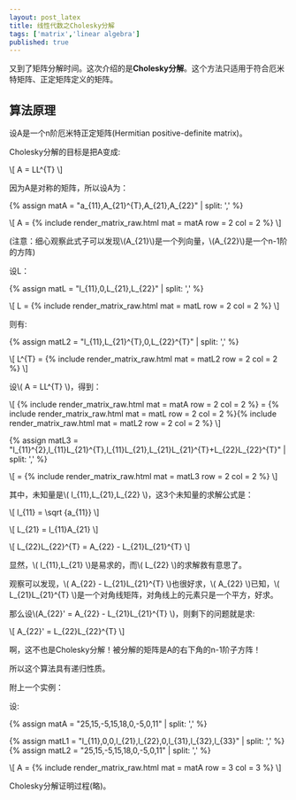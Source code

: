 ```yaml
---
layout: post_latex
title: 线性代数之Cholesky分解
tags: ['matrix','linear algebra']
published: true
---
```


又到了矩阵分解时间。这次介绍的是**Cholesky分解**。这个方法只适用于符合厄米特矩阵、正定矩阵定义的矩阵。

## 算法原理

设A是一个n阶厄米特正定矩阵(Hermitian positive-definite matrix)。

Cholesky分解的目标是把A变成:

\\[ A = LL\^\{T\} \\]

因为A是对称的矩阵，所以设A为：

{% assign matA = "a\_\{11\},A\_\{21\}\^\{T\},A\_\{21\},A\_\{22\}" | split: ',' %}

\\[ A = {% include render_matrix_raw.html mat = matA row = 2 col = 2 %} \\]

(注意：细心观察此式子可以发现\\(A\_\{21\}\\)是一个列向量，\\(A\_\{22\}\\)是一个n-1阶的方阵)

设L：

{% assign matL = "l\_\{11\},0,L\_\{21\},L\_\{22\}" | split: ',' %}

\\[ L = {% include render_matrix_raw.html mat = matL row = 2 col = 2 %} \\]

则有:

{% assign matL2 = "l\_\{11\},L\_\{21\}\^\{T\},0,L\_\{22\}\^\{T\}" | split: ',' %}

\\[ L\^\{T\} = {% include render_matrix_raw.html mat = matL2 row = 2 col = 2 %} \\]


设\\( A = LL\^\{T\} \\)，得到：

\\[ {% include render_matrix_raw.html mat = matA row = 2 col = 2 %} = {% include render_matrix_raw.html mat = matL row = 2 col = 2 %}{% include render_matrix_raw.html mat = matL2 row = 2 col = 2 %} \\]

{% assign matL3 = "l\_\{11\}\^\{2\},l\_\{11\}L\_\{21\}\^\{T\},l\_\{11\}L\_\{21\},L\_\{21\}L\_\{21\}\^\{T\}+L\_\{22\}L\_\{22\}\^\{T\}" | split: ',' %}

\\[ = {% include render_matrix_raw.html mat = matL3 row = 2 col = 2 %} \\]


其中，未知量是\\( l\_\{11\},L\_\{21\},L\_\{22\} \\)，这3个未知量的求解公式是：

\\[ l\_\{11\} = \\sqrt \{a\_\{11\}\} \\]

\\[ L\_\{21\} = l\_\{11\}A\_\{21\} \\]

\\[ L\_\{22\}L\_\{22\}\^\{T\} =  A\_\{22\} - L\_\{21\}L\_\{21\}\^\{T\} \\]

显然，\\( l\_\{11\},L\_\{21\} \\)是易求的，而\\( L\_\{22\} \\)的求解救有意思了。

观察可以发现，\\( A\_\{22\} - L\_\{21\}L\_\{21\}\^\{T\} \\)也很好求，\\( A\_\{22\} \\)已知，\\( L\_\{21\}L\_\{21\}\^\{T\} \\)是一个对角线矩阵，对角线上的元素只是一个平方，好求。

那么设\\(A\_\{22\}' = A\_\{22\} - L\_\{21\}L\_\{21\}\^\{T\} \\)，则剩下的问题就是求:

\\[ A\_\{22\}' = L\_\{22\}L\_\{22\}\^\{T\} \\]

啊，这不也是Cholesky分解！被分解的矩阵是A的右下角的n-1阶子方阵！

所以这个算法具有递归性质。

附上一个实例：

设:

{% assign matA = "25,15,-5,15,18,0,-5,0,11" | split: ',' %}

{% assign matL1 = "l\_\{11\},0,0,l\_\{21\},l\_\{22\},0,l\_\{31\},l\_\{32\},l\_\{33\}" | split: ',' %}
{% assign matL2 = "25,15,-5,15,18,0,-5,0,11" | split: ',' %}

\\[ A = {% include render_matrix_raw.html mat = matA row = 3 col = 3 %} \\]

Cholesky分解证明过程(略)。